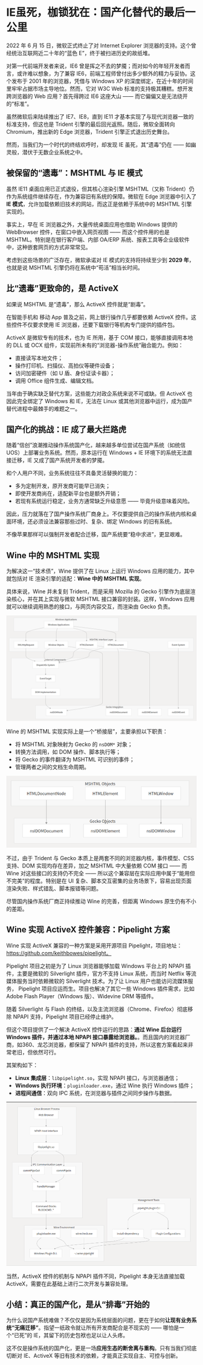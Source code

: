 
# IE虽死，枷锁犹在：国产化替代的最后一公里

2022 年 6 月 15 日，微软正式终止了对 Internet Explorer 浏览器的支持。这个曾经统治互联网近二十年的“蓝色 E”，终于被扫进历史的故纸堆。

对第一代前端开发者来说，IE6 曾是挥之不去的梦魇；而对如今的年轻开发者而言，或许难以想象，为了兼容 IE6，前端工程师曾付出多少额外的精力与妥协。这个发布于 2001 年的浏览器，凭借与 Windows XP 的深度绑定，在近十年的时间里牢牢占据市场主导地位。然而，它对 W3C Web 标准的支持极其糟糕。想开发跨浏览器的 Web 应用？首先得跨过 IE6 这座大山 —— 而它偏偏又是无法绕开的“标准”。

虽然微软后来陆续推出了 IE7、IE8，直到 IE11 才基本实现了与现代浏览器一致的标准支持，但这也是 Trident 引擎的最后回光返照。随后，微软全面转向 Chromium，推出新的 Edge 浏览器，Trident 引擎正式退出历史舞台。

然而，当我们为一个时代的终结欢呼时，却发现 IE 虽死，其“遗毒”仍在 —— 如幽灵般，潜伏于无数企业系统之中。

## 被保留的“遗毒”：MSHTML 与 IE 模式

虽然 IE11 桌面应用已正式退役，但其核心渲染引擎 MSHTML（又称 Trident）仍作为系统组件继续存在，作为兼容旧有系统的保障。微软在 Edge 浏览器中引入了 **IE 模式**，允许加载依赖旧技术的网站，而这正是依赖于系统中的 MSHTML 引擎实现的。

事实上，早在 IE 浏览器之外，大量传统桌面应用也借助 Windows 提供的 WebBrowser 控件，在窗口中嵌入网页视图 —— 而这个控件用的也是 MSHTML。特别是在银行客户端、内部 OA/ERP 系统、报表工具等企业级软件中，这种嵌套网页的方式非常常见。

考虑到这些场景的广泛存在，微软承诺对 IE 模式的支持将持续至少到 **2029 年**，也就是说 MSHTML 引擎仍将在系统中“苟活”相当长时间。

## 比“遗毒”更致命的，是 ActiveX

如果说 MSHTML 是“遗毒”，那么 ActiveX 控件就是“剧毒”。

在智能手机和 移动 App 普及之前，网上银行操作几乎都要依赖 ActiveX 控件。这些控件不仅要求使用 IE 浏览器，还要下载银行等机构专门提供的插件包。

ActiveX 是微软专有的技术，也为 IE 所用，基于 COM 接口，能够直接调用本地的 DLL 或 OCX 组件，实现前所未有的“浏览器-操作系统”融合能力。例如：

* 直接读写本地文件；
* 操作打印机、扫描仪、高拍仪等硬件设备；
* 访问加密硬件（如 U 盾、身份证读卡器）；
* 调用 Office 组件生成、编辑文档。

当年由于确实缺乏替代方案，这些能力对政企系统来说不可或缺。但 ActiveX 也因此完全绑定了 Windows 和 IE，无法在 Linux 或其他浏览器中运行，成为国产替代进程中最棘手的难题之一。

## 国产化的挑战：IE 成了最大拦路虎

随着“信创”浪潮推动操作系统国产化，越来越多单位尝试在国产系统（如统信 UOS）上部署业务系统。然而，原本运行在 Windows + IE 环境下的系统无法直接迁移，IE 又成了国产系统开发者的梦魇。

和个人用户不同，业务系统往往不具备灵活替换的能力：

* 多为定制开发，原开发商可能早已消失；
* 即使开发商尚在，适配新平台也是额外开销；
* 若现有系统运行稳定，业务方通常缺乏升级意愿 —— 毕竟升级意味着风险。

因此，压力就落在了国产操作系统厂商身上。不仅要提供自己的操作系统内核和桌面环境，还必须设法兼容那些过时、复杂、绑定 Windows 的旧有系统。

不像苹果那样可以强制开发者配合迁移，国产系统要“稳中求进”，更显艰难。

## Wine 中的 MSHTML 实现

为解决这一“技术债”，Wine 提供了在 Linux 上运行 Windows 应用的能力，其中就包括对 IE 渲染引擎的适配：**Wine 中的 MSHTML 实现**。

具体来说，Wine 并未复刻 Trident，而是采用 Mozilla 的 Gecko 引擎作为底层渲染核心，并在其上实现与微软 MSHTML 接口兼容的封装。这样，Windows 应用就可以继续调用熟悉的接口，与网页内容交互，而渲染由 Gecko 负责。

![](https://raw.githubusercontent.com/mogoweb/mywritings/master/book_wechat/2025/202507/images/wine_mshtml_01.png)

Wine 的 MSHTML 实现实际上是一个“桥接层”，主要承担以下职责：

* 将 MSHTML 对象映射为 Gecko 的 `nsDOM*` 对象；
* 转换方法调用，如 DOM 操作、脚本执行等；
* 将 Gecko 的事件翻译为 MSHTML 可识别的事件；
* 管理两者之间的文档生命周期。

![](https://raw.githubusercontent.com/mogoweb/mywritings/master/book_wechat/2025/202507/images/wine_mshtml_02.png)

不过，由于 Trident 与 Gecko 本质上是两套不同的浏览器内核，事件模型、CSS 支持、DOM 实现均存在差异，加之 MSHTML 中大量依赖 COM 接口 —— 而 Wine 对这些接口的支持仍不完全 —— 所以这个兼容层在实际应用中属于“能用但不完美”的程度。特别是在 UI 复杂、脚本交互密集的业务场景下，容易出现页面渲染失败、样式错乱、脚本报错等问题。

尽管国内操作系统厂商正持续推动 Wine 的完善，但距离 Windows 原生仍有不小的差距。

## Wine 实现 ActiveX 控件兼容：Pipelight 方案

Wine 实现 ActiveX 兼容的一种方案是采用开源项目 Pipelight，项目地址：https://github.com/keithbowes/pipelight。

Pipelight 项目之初是为了 Linux 浏览器能够加载 Windows 平台上的 NPAPI 插件，主要是微软的 Silverlight 插件，官方不支持 Linux 系统，而当时 Netflix 等流媒体服务当时依赖微软的 Silverlight 技术。为了让 Linux 用户也能访问流媒体服务， Pipelight 项目应运而生。项目也解决了其它一些 Windows 插件需求，比如 Adobe Flash Player（Windows 版）、Widevine DRM 等插件。

随着 Silverlight 与 Flash 的终结，以及主流浏览器（Chrome、Firefox）彻底移除 NPAPI 支持，Pipelight 项目已经停止维护。

但这个项目提供了一个解决 ActiveX 控件运行的思路：**通过 Wine 后台运行 Windows 插件，并通过本地 NPAPI 接口暴露给浏览器。**。而且国内的浏览器厂商，如360、龙芯浏览器，都保留了 NPAPI 插件的支持，所以这套方案看起来非常老旧，但依然可行。

其架构如下：

* **Linux 集成层**：`libpipelight.so`，实现 NPAPI 接口，与浏览器通信；
* **Windows 执行环境**：`pluginloader.exe`，通过 Wine 执行 Windows 插件；
* **进程间通信**：双向 IPC 系统，在浏览器与插件之间同步操作与数据。

![](https://raw.githubusercontent.com/mogoweb/mywritings/master/book_wechat/2025/202507/images/wine_mshtml_03.png)

当然，ActiveX 控件的机制与 NPAPI 插件不同，Pipelight 本身无法直接加载 ActiveX，需要在此基础上进行二次开发与兼容处理。

## 小结：真正的国产化，是从“排毒”开始的

为什么说国产系统难做？不仅仅是因为系统层面的问题，更在于如何**让现有业务系统“无痛迁移”**。指望一纸政令就让所有开发商配合是不现实的 —— 哪怕是一个“已死”的 IE，其留下的历史包袱也足以让人头疼。

这不仅是操作系统的国产化，更是一场**应用生态的断舍离与重构**。只有当我们彻底切断对 IE、ActiveX 等旧有技术的依赖，才能真正实现自主、可控与创新。
